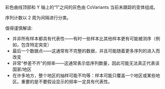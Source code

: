 彩色曲线顶部和 Y 轴上的“1”之间的灰色由 CoVariants 当前未跟踪的变体组成。

序列计数以 2 周为间隔进行分类。

<!-- **In early 2021** many places have started preferentially sequencing samples to detect the main variants of concern (see <Var name="20I/501Y.V1" prefix=""/>, <Var name="20H/501Y.V2" prefix=""/>, <Var name="20J/501Y.V3" prefix=""/>). Often this is through sequencing samples that have an 'S-drop-out,' which in particular biases the frequencies of <Var name="20A/S:439K"/> and 501Y.V1 (shown here as a bias in the 3 variants of concern). Alternatively, this can be through preferentially sequencing cases with particular travel histories, or connections to known cases of the variants of concern. -->

值得谨慎解读:
- 并非所有样本都具有代表性——有时一些样本比其他样本更有可能被测序（例如，包含特定突变）
- 最后一个数据点——这通常有不完整的数据，并且可能随着更多序列的进入而改变
- 非常“参差不齐”的频率——这通常表示低序列数量，因此可能无法真正代表该国家/地区
- 在许多地方，整个地区的抽样可能不均等：样本可能只覆盖一个地区或某些地区。重要的是不要假设显示的频率一定具有代表性。

